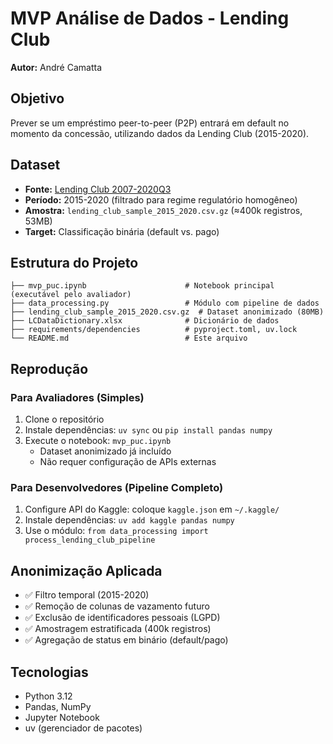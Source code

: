 # MVP Análise de Dados - Lending Club

**Autor:** André Camatta

## Objetivo

Prever se um empréstimo peer-to-peer (P2P) entrará em default no momento da concessão, utilizando dados da Lending Club (2015-2020).

## Dataset

- **Fonte:** [Lending Club 2007-2020Q3](https://www.kaggle.com/datasets/ethon0426/lending-club-20072020q1)
- **Período:** 2015-2020 (filtrado para regime regulatório homogêneo)
- **Amostra:** `lending_club_sample_2015_2020.csv.gz` (≈400k registros, 53MB)
- **Target:** Classificação binária (default vs. pago)

## Estrutura do Projeto

```
├── mvp_puc.ipynb                      # Notebook principal (executável pelo avaliador)
├── data_processing.py                 # Módulo com pipeline de dados
├── lending_club_sample_2015_2020.csv.gz  # Dataset anonimizado (80MB)
├── LCDataDictionary.xlsx              # Dicionário de dados
├── requirements/dependencies          # pyproject.toml, uv.lock
└── README.md                          # Este arquivo
```

## Reprodução

### Para Avaliadores (Simples)
1. Clone o repositório
2. Instale dependências: `uv sync` ou `pip install pandas numpy`
3. Execute o notebook: `mvp_puc.ipynb`
   - Dataset anonimizado já incluído
   - Não requer configuração de APIs externas

### Para Desenvolvedores (Pipeline Completo)
1. Configure API do Kaggle: coloque `kaggle.json` em `~/.kaggle/`
2. Instale dependências: `uv add kaggle pandas numpy`
3. Use o módulo: `from data_processing import process_lending_club_pipeline`

## Anonimização Aplicada

- ✅ Filtro temporal (2015-2020)
- ✅ Remoção de colunas de vazamento futuro
- ✅ Exclusão de identificadores pessoais (LGPD)
- ✅ Amostragem estratificada (400k registros)
- ✅ Agregação de status em binário (default/pago)

## Tecnologias

- Python 3.12
- Pandas, NumPy
- Jupyter Notebook
- uv (gerenciador de pacotes)